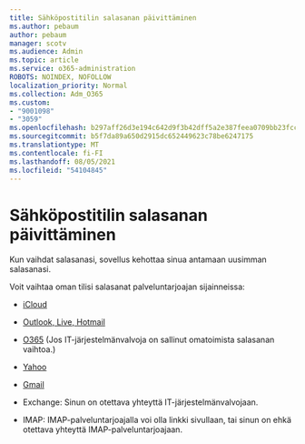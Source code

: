 ```yaml
---
title: Sähköpostitilin salasanan päivittäminen
ms.author: pebaum
author: pebaum
manager: scotv
ms.audience: Admin
ms.topic: article
ms.service: o365-administration
ROBOTS: NOINDEX, NOFOLLOW
localization_priority: Normal
ms.collection: Adm_O365
ms.custom:
- "9001098"
- "3059"
ms.openlocfilehash: b297aff26d3e194c642d9f3b42dff5a2e387feea0709bb23fcc8182360453307
ms.sourcegitcommit: b5f7da89a650d2915dc652449623c78be6247175
ms.translationtype: MT
ms.contentlocale: fi-FI
ms.lasthandoff: 08/05/2021
ms.locfileid: "54104845"
---
```

# <a name="updating-your-email-account-password"></a>Sähköpostitilin salasanan päivittäminen

Kun vaihdat salasanasi, sovellus kehottaa sinua antamaan uusimman salasanasi.

Voit vaihtaa oman tilisi salasanat palveluntarjoajan sijainneissa:

- [iCloud](https://support.apple.com/HT201487)

- [Outlook, Live, Hotmail](https://account.live.com/password/reset)

- [O365](https://passwordreset.microsoftonline.com) (Jos IT-järjestelmänvalvoja on sallinut omatoimista salasanan vaihtoa.)

- [Yahoo](https://login.yahoo.com/account/challenge/username?done=https%3A%2F%2Fwww.yahoo.com%2F&authMechanism=secondary&chllngnm=base&sessionIndex=QQ--)

- [Gmail](https://support.google.com/mail/answer/41078?co=GENIE.Platform%3DDesktop&hl=en)

- Exchange: Sinun on otettava yhteyttä IT-järjestelmänvalvojaan.

- IMAP: IMAP-palveluntarjoajalla voi olla linkki sivullaan, tai sinun on ehkä otettava yhteyttä IMAP-palveluntarjoajaan.
